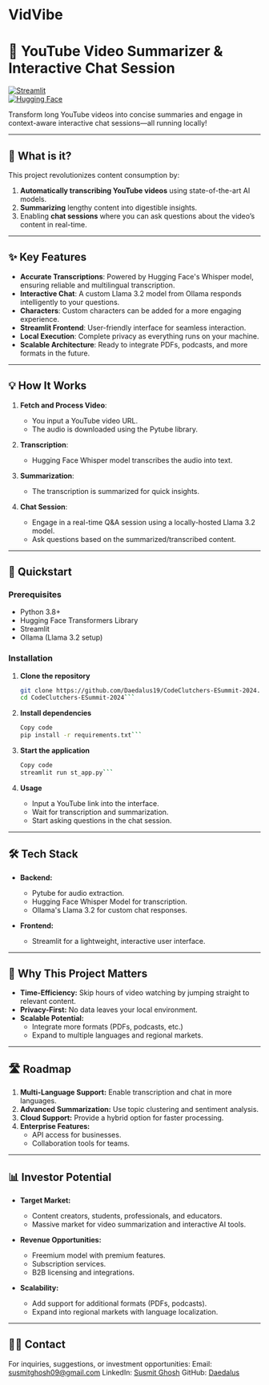 # VidVibe

# 🚀 YouTube Video Summarizer & Interactive Chat Session  

[![Streamlit](https://img.shields.io/badge/Built%20with-Streamlit-orange)](https://streamlit.io/)  
[![Hugging Face](https://img.shields.io/badge/Powered%20by-Hugging%20Face-yellow)](https://huggingface.co/)  

Transform long YouTube videos into concise summaries and engage in context-aware interactive chat sessions—all running locally!  

---

## 🧐 What is it?  

This project revolutionizes content consumption by:  
1. **Automatically transcribing YouTube videos** using state-of-the-art AI models.  
2. **Summarizing** lengthy content into digestible insights.  
3. Enabling **chat sessions** where you can ask questions about the video’s content in real-time.  

---

## ✨ Key Features  

- **Accurate Transcriptions**: Powered by Hugging Face's Whisper model, ensuring reliable and multilingual transcription.  
- **Interactive Chat**: A custom Llama 3.2 model from Ollama responds intelligently to your questions.  
- **Characters**: Custom characters can be added for a more engaging experience.
- **Streamlit Frontend**: User-friendly interface for seamless interaction.  
- **Local Execution**: Complete privacy as everything runs on your machine.  
- **Scalable Architecture**: Ready to integrate PDFs, podcasts, and more formats in the future.  

---

## 💡 How It Works  

1. **Fetch and Process Video**:  
   - You input a YouTube video URL.  
   - The audio is downloaded using the Pytube library.  

2. **Transcription**:  
   - Hugging Face Whisper model transcribes the audio into text.  

3. **Summarization**:  
   - The transcription is summarized for quick insights.  

4. **Chat Session**:  
   - Engage in a real-time Q&A session using a locally-hosted Llama 3.2 model.  
   - Ask questions based on the summarized/transcribed content.  

---

## 🚀 Quickstart  

### Prerequisites  
- Python 3.8+  
- Hugging Face Transformers Library  
- Streamlit  
- Ollama (Llama 3.2 setup)  

### Installation  

1. **Clone the repository**  
   ```bash  
   git clone https://github.com/Daedalus19/CodeClutchers-ESummit-2024.git 
   cd CodeClutchers-ESummit-2024``` 

2. **Install dependencies**

    ```bash
    Copy code
    pip install -r requirements.txt```

3. **Start the application**

    ```bash
    Copy code
    streamlit run st_app.py```  

4. **Usage**

    - Input a YouTube link into the interface.
    - Wait for transcription and summarization.
    - Start asking questions in the chat session.

---

## 🛠️ Tech Stack

- **Backend:**

    - Pytube for audio extraction.
    - Hugging Face Whisper Model for transcription.
    - Ollama's Llama 3.2 for custom chat responses.

- **Frontend:**

    - Streamlit for a lightweight, interactive user interface.

---

## 🌟 Why This Project Matters
- **Time-Efficiency:** Skip hours of video watching by jumping straight to relevant content.
- **Privacy-First:** No data leaves your local environment.
- **Scalable Potential:**
    - Integrate more formats (PDFs, podcasts, etc.)
    - Expand to multiple languages and regional markets.

---

## 🛣️ Roadmap
1. **Multi-Language Support:** Enable transcription and chat in more languages.
2. **Advanced Summarization:** Use topic clustering and sentiment analysis.
3. **Cloud Support:** Provide a hybrid option for faster processing.
4. **Enterprise Features:**
    - API access for businesses.
    - Collaboration tools for teams.

---

## 📊 Investor Potential
- **Target Market:**

    - Content creators, students, professionals, and educators.
    - Massive market for video summarization and interactive AI tools.

- **Revenue Opportunities:**

    - Freemium model with premium features.
    - Subscription services.
    - B2B licensing and integrations.

- **Scalability:**

    - Add support for additional formats (PDFs, podcasts).
    - Expand into regional markets with language localization.

---

## 👨‍💻 Contact
For inquiries, suggestions, or investment opportunities:
Email: susmitghosh09@gmail.com
LinkedIn: [Susmit Ghosh](https://www.linkedin.com/in/ghoshsusmit/)
GitHub: [Daedalus](https://github.com/Daedalus19)
